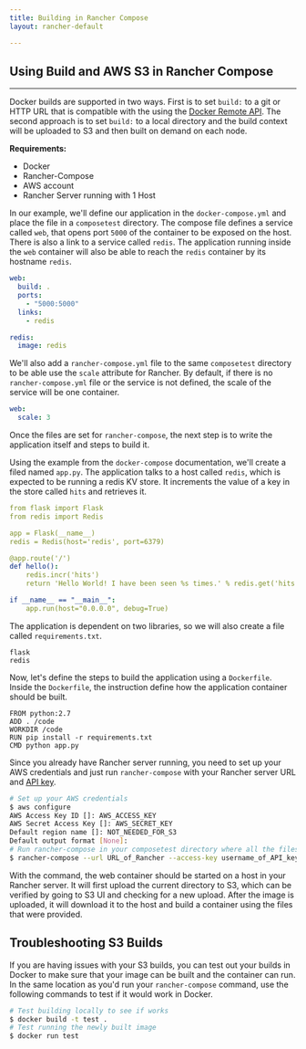 ```yaml
---
title: Building in Rancher Compose
layout: rancher-default

---
```


## Using Build and AWS S3 in Rancher Compose
---

Docker builds are supported in two ways.  First is to set `build:` to a git or HTTP URL that is compatible with the using the [Docker Remote API](https://docs.docker.com/reference/api/docker_remote_api_v1.18/#build-image-from-a-dockerfile). The second approach is to set `build:` to a local directory and the build context will be uploaded to S3 and then built on demand on each node.

**Requirements:**

* Docker
* Rancher-Compose
* AWS account
* Rancher Server running with 1 Host

In our example, we'll define our application in the `docker-compose.yml` and place the file in a `composetest` directory. The compose file defines a service called `web`, that opens port `5000` of the container to be exposed on the host. There is also a link to a service called `redis`. The application running inside the `web` container will also be able to reach the `redis` container by its hostname `redis`. 

```yaml
web:
  build: .
  ports: 
    - "5000:5000"
  links:
    - redis

redis:
  image: redis
```

We'll also add a `rancher-compose.yml` file to the same `composetest` directory to be able use the `scale` attribute for Rancher. By default, if there is no `rancher-compose.yml` file or the service is not defined, the scale of the service will be one container.

```yaml
web:
  scale: 3
```

Once the files are set for `rancher-compose`, the next step is to write the application itself and steps to build it. 

Using the example from the `docker-compose` documentation, we'll create a filed named `app.py`. The application talks to a host called `redis`, which is expected to be running a redis KV store. It increments the value of a key in the store called `hits` and retrieves it. 

```yaml
from flask import Flask
from redis import Redis

app = Flask(__name__)
redis = Redis(host='redis', port=6379)

@app.route('/')
def hello():
    redis.incr('hits')
    return 'Hello World! I have been seen %s times.' % redis.get('hits')

if __name__ == "__main__":
    app.run(host="0.0.0.0", debug=True)
```

The application is dependent on two libraries, so we will also create a file called `requirements.txt`.

```
flask
redis
```

Now, let's define the steps to build the application using a `Dockerfile`. Inside the `Dockerfile`, the instruction define how the application container should be built. 

```
FROM python:2.7
ADD . /code
WORKDIR /code
RUN pip install -r requirements.txt
CMD python app.py
```

Since you already have Rancher server running, you need to set up your AWS credentials and just run `rancher-compose` with your Rancher server URL and [API key]({{site.baseurl}}/rancher/configuration/api-keys/).

```bash
# Set up your AWS credentials
$ aws configure
AWS Access Key ID []: AWS_ACCESS_KEY
AWS Secret Access Key []: AWS_SECRET_KEY
Default region name []: NOT_NEEDED_FOR_S3
Default output format [None]:
# Run rancher-compose in your composetest directory where all the files are created
$ rancher-compose --url URL_of_Rancher --access-key username_of_API_key --secret-key password_of_API_key up
```

With the command, the web container should be started on a host in your Rancher server. It will first upload the current directory to S3, which can be verified by going to S3 UI and checking for a new upload. After the image is uploaded, it will download it to the host and build a container using the files that were provided. 

## Troubleshooting S3 Builds

If you are having issues with your S3 builds, you can test out your builds in Docker to make sure that your image can be built and the container can run. In the same location as you'd run your `rancher-compose` command, use the following commands to test if it would work in Docker.

```bash
# Test building locally to see if works
$ docker build -t test .
# Test running the newly built image
$ docker run test
```


